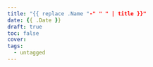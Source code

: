 ```yaml
---
title: "{{ replace .Name "-" " " | title }}"
date: {{ .Date }}
draft: true
toc: false
cover: 
tags:
  - untagged
---
```

